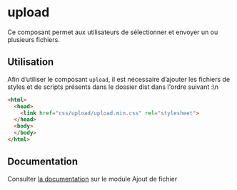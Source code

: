 # upload

Ce composant permet aux utilisateurs de sélectionner et envoyer un ou plusieurs fichiers.

## Utilisation
Afin d’utiliser le composant `upload`, il est nécessaire d’ajouter les fichiers de styles et de scripts présents dans le dossier dist dans l'ordre suivant :\n
```html
<html>
  <head>
    <link href="css/upload/upload.min.css" rel="stylesheet">
  </head>
  <body>
  </body>
</html>
```

## Documentation

Consulter [la documentation](https://gouvfr.atlassian.net/wiki/spaces/DB/pages/864190467/) sur le module Ajout de fichier
